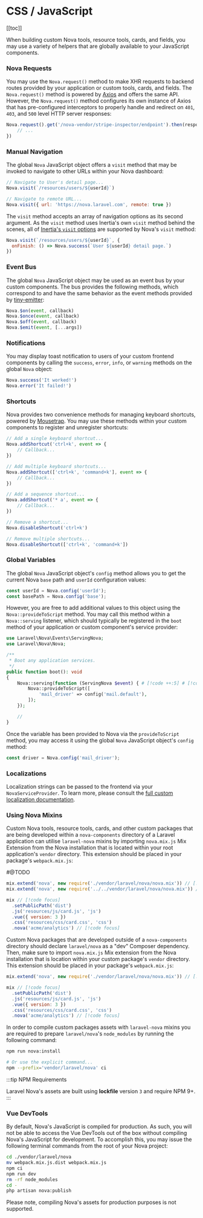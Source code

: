 # CSS / JavaScript

[[toc]]

When building custom Nova tools, resource tools, cards, and fields, you may use a variety of helpers that are globally available to your JavaScript components.

### Nova Requests

You may use the `Nova.request()` method to make XHR requests to backend routes provided by your application or custom tools, cards, and fields. The `Nova.request()` method is powered by [Axios](https://github.com/axios/axios) and offers the same API. However, the `Nova.request()` method configures its own instance of Axios that has pre-configured interceptors to properly handle and redirect on `401`, `403`, and `500` level HTTP server responses:

```js
Nova.request().get('/nova-vendor/stripe-inspector/endpoint').then(response => {
    // ...
})
```

### Manual Navigation

The global `Nova` JavaScript object offers a `visit` method that may be invoked to navigate to other URLs within your Nova dashboard:

```js
// Navigate to User's detail page...
Nova.visit(`/resources/users/${userId}`)

// Navigate to remote URL...
Nova.visit({ url: 'https://nova.laravel.com', remote: true })
```

The `visit` method accepts an array of navigation options as its second argument. As the `visit` method uses Inertia's own `visit` method behind the scenes, all of [Inertia's `visit` options](https://legacy.inertiajs.com/manual-visits) are supported by Nova's `visit` method:

```js
Nova.visit(`/resources/users/${userId}`, {
  onFinish: () => Nova.success(`User ${userId} detail page.`)
})
```

### Event Bus

The global `Nova` JavaScript object may be used as an event bus by your custom components. The bus provides the following methods, which correspond to and have the same behavior as the event methods provided by [tiny-emitter](https://www.npmjs.com/package/tiny-emitter):

```js
Nova.$on(event, callback)
Nova.$once(event, callback)
Nova.$off(event, callback)
Nova.$emit(event, [...args])
```

### Notifications

You may display toast notification to users of your custom frontend components by calling the `success`, `error`, `info`, or `warning` methods on the global `Nova` object:

```js
Nova.success('It worked!')
Nova.error('It failed!')
```

### Shortcuts

Nova provides two convenience methods for managing keyboard shortcuts, powered by [Mousetrap](https://craig.is/killing/mice). You may use these methods within your custom components to register and unregister shortcuts:

```js
// Add a single keyboard shortcut...
Nova.addShortcut('ctrl+k', event => {
    // Callback...
})

// Add multiple keyboard shortcuts...
Nova.addShortcut(['ctrl+k', 'command+k'], event => {
    // Callback...
})

// Add a sequence shortcut...
Nova.addShortcut('* a', event => {
    // Callback...
})

// Remove a shortcut...
Nova.disableShortcut('ctrl+k')

// Remove multiple shortcuts...
Nova.disableShortcut(['ctrl+k', 'command+k'])
```

### Global Variables

The global `Nova` JavaScript object's `config` method allows you to get the current Nova `base` path and `userId` configuration values:

```js
const userId = Nova.config('userId');
const basePath = Nova.config('base');
```

However, you are free to add additional values to this object using the `Nova::provideToScript` method. You may call this method within a `Nova::serving` listener, which should typically be registered in the `boot` method of your application or custom component's service provider:

```php
use Laravel\Nova\Events\ServingNova;
use Laravel\Nova\Nova;

/**
 * Boot any application services.
 */
public function boot(): void
{
    Nova::serving(function (ServingNova $event) { # [!code ++:5] # [!code focus:5]
        Nova::provideToScript([
            'mail_driver' => config('mail.default'),
        ]);
    });

    //
}
```

Once the variable has been provided to Nova via the `provideToScript` method, you may access it using the global `Nova` JavaScript object's `config` method:

```js
const driver = Nova.config('mail_driver');
```

### Localizations

Localization strings can be passed to the frontend via your `NovaServiceProvider`. To learn more, please consult the [full custom localization documentation](./../customization/localization.md#Frontend).

### Using Nova Mixins

Custom Nova tools, resource tools, cards, and other custom packages that are being developed within a `nova-components` directory of a Laravel application can utilise `laravel-nova` mixins by importing `nova.mix.js` Mix Extension from the Nova installation that is located within your root application's `vendor` directory. This extension should be placed in your package's `webpack.mix.js`:

#@TODO

```js
mix.extend('nova', new require('./vendor/laravel/nova/nova.mix')) // [!code --] // [!code focus]
mix.extend('nova', new require('../../vendor/laravel/nova/nova.mix')) // [!code ++] // [!code focus]

mix // [!code focus]
  .setPublicPath('dist')
  .js('resources/js/card.js', 'js')
  .vue({ version: 3 })
  .css('resources/css/card.css', 'css')
  .nova('acme/analytics') // [!code focus]
```

Custom Nova packages that are developed outside of a `nova-components` directory should declare `laravel/nova` as a "dev" Composer dependency. Then, make sure to import `nova.mix.js` Mix extension from the Nova installation that is location within your custom package's `vendor` directory. This extension should be placed in your package's `webpack.mix.js`:

```js
mix.extend('nova', new require('./vendor/laravel/nova/nova.mix')) // [!code focus]

mix // [!code focus]
  .setPublicPath('dist')
  .js('resources/js/card.js', 'js')
  .vue({ version: 3 })
  .css('resources/css/card.css', 'css')
  .nova('acme/analytics') // [!code focus]
```

In order to compile custom packages assets with `laravel-nova` mixins you are required to prepare `laravel/nova`'s `node_modules` by running the following command:

```bash
npm run nova:install

# Or use the explicit command...
npm --prefix='vendor/laravel/nova' ci
```

:::tip NPM Requirements

Laravel Nova's assets are built using **lockfile** version `3` and require NPM 9+.
:::

### Vue DevTools

By default, Nova's JavaScript is compiled for production. As such, you will not be able to access the Vue DevTools out of the box without compiling Nova's JavaScript for development. To accomplish this, you may issue the following terminal commands from the root of your Nova project:

```bash
cd ./vendor/laravel/nova
mv webpack.mix.js.dist webpack.mix.js
npm ci
npm run dev
rm -rf node_modules
cd -
php artisan nova:publish
```

Please note, compiling Nova's assets for production purposes is not supported.
